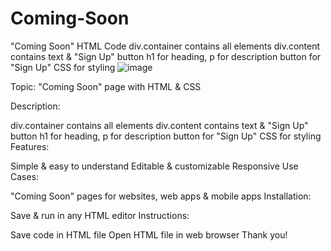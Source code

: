# Coming-Soon
"Coming Soon" HTML Code  div.container contains all elements  div.content contains text &amp; "Sign Up" button  h1 for heading, p for description  button for "Sign Up"  CSS for styling
![image](https://github.com/faradost/Coming-Soon/assets/9288059/7f2d35e5-e9d4-4290-8030-f1a308a34c1c)

Topic: "Coming Soon" page with HTML & CSS

Description:

div.container contains all elements
div.content contains text & "Sign Up" button
h1 for heading, p for description
button for "Sign Up"
CSS for styling
Features:

Simple & easy to understand
Editable & customizable
Responsive
Use Cases:

"Coming Soon" pages for websites, web apps & mobile apps
Installation:

Save & run in any HTML editor
Instructions:

Save code in HTML file
Open HTML file in web browser
Thank you!
